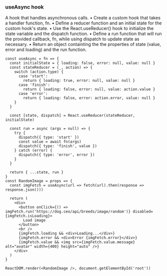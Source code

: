 ### useAsync hook
A hook that handles asynchronous calls.
•	Create a custom hook that takes a handler function, fn.
•	Define a reducer function and an initial state for the custom hook's state.
•	Use the React.useReducer() hook to initialize the state variable and the dispatch function.
•	Define a run function that will run the provided callback, fn, while using dispatch to update state as necessary.
•	Return an object containting the the properties of state (value, error and loading) and the run function.

```
const useAsync = fn => {
  const initialState = { loading: false, error: null, value: null }
  const stateReducer = (_, action) => {
    switch (action.type) {
      case 'start':
        return { loading: true, error: null, value: null }
      case 'finish':
        return { loading: false, error: null, value: action.value }
      case 'error':
        return { loading: false, error: action.error, value: null }
    }
  }

  const [state, dispatch] = React.useReducer(stateReducer, initialState)

  const run = async (args = null) => {
    try {
      dispatch({ type: 'start' })
      const value = await fn(args)
      dispatch({ type: 'finish', value })
    } catch (error) {
      dispatch({ type: 'error', error })
    }
  }

  return { ...state, run }
}
const RandomImage = props => {
  const imgFetch = useAsync(url => fetch(url).then(response => response.json()))

  return (
    <div>
      <button onClick={() => imgFetch.run('https://dog.ceo/api/breeds/image/random')} disabled={imgFetch.isLoading}>
        Load image
      </button>
      <br />
      {imgFetch.loading && <div>Loading...</div>}
      {imgFetch.error && <div>Error {imgFetch.error}</div>}
      {imgFetch.value && <img src={imgFetch.value.message} alt="avatar" width={400} height="auto" />}
    </div>
  )
}

ReactDOM.render(<RandomImage />, document.getElementById('root'))
```

